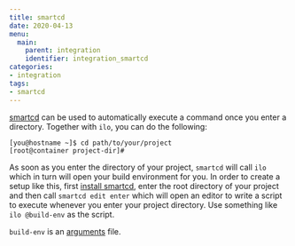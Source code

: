 ```yaml
---
title: smartcd
date: 2020-04-13
menu:
  main:
    parent: integration
    identifier: integration_smartcd
categories:
- integration
tags:
- smartcd
---
```


[smartcd](https://github.com/cxreg/smartcd) can be used to automatically execute a command once you enter a directory. Together with `ilo`, you can do the following:

```shell script
[you@hostname ~]$ cd path/to/your/project
[root@container project-dir]#
```

As soon as you enter the directory of your project, `smartcd` will call `ilo` which in turn will open your build environment for you.
In order to create a setup like this, first [install smartcd](https://github.com/cxreg/smartcd#ok-how-do-i-use-it), enter the root directory of your project and then call `smartcd edit enter` which will open an editor to write a script to execute whenever you enter your project directory. Use something like `ilo @build-env` as the script.

`build-env` is an [arguments](../../usage/argument-files) file.
